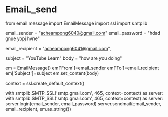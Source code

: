 # EmaiL_send

from email.message import EmailMessage
import ssl
import smtplib

email_sender = "acheampong6040@gmail.com"
email_password = "hdad gnue yopj hvne"

email_recipient = "acheampong6041@gmail.com",
                   

subject = "YouTube Learn"
body = "how are you doing"

em = EmailMessage()
em['From']=email_sender
em['To']=email_recipient
em['Subject']=subject
em.set_content(body)

context = ssl.create_default_context()

with smtplib.SMTP_SSL('smtp.gmail.com', 465, context=context) as server:
 with smtplib.SMTP_SSL('smtp.gmail.com', 465, context=context) as server:
    server.login(email_sender, email_password)
    server.sendmail(email_sender, email_recipient, em.as_string())
